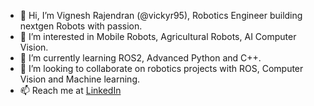 - 👋 Hi, I’m Vignesh Rajendran (@vickyr95), Robotics Engineer building nextgen Robots with passion.
- 👀 I’m interested in Mobile Robots, Agricultural Robots, AI Computer Vision.
- 🌱 I’m currently learning ROS2, Advanced Python and C++. 
- 💞️ I’m looking to collaborate on robotics projects with ROS, Computer Vision and Machine learning.
- 📫 Reach me at [LinkedIn](https://www.linkedin.com/in/vicky-rajendran/)

<!---
vickyr95/vickyr95 is a ✨ special ✨ repository because its `README.md` (this file) appears on your GitHub profile.
You can click the Preview link to take a look at your changes.
--->

